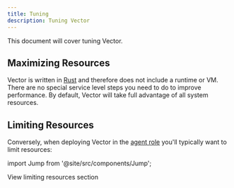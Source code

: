 ```yaml
---
title: Tuning
description: Tuning Vector
---
```


This document will cover tuning Vector.

## Maximizing Resources

Vector is written in [Rust][urls.rust] and therefore does not include a runtime
or VM. There are no special service level steps you need to do to improve
performance. By default, Vector will take full advantage of all system
resources.

## Limiting Resources

Conversely, when deploying Vector in the [agent role][docs.roles.agent] you'll
typically want to limit resources:

import Jump from '@site/src/components/Jump';

<Jump to="/docs/setup/deployment/roles/agent#limiting-resources">View limiting resources section</Jump>


[docs.roles.agent]: /docs/setup/deployment/roles/agent
[urls.rust]: https://www.rust-lang.org/
